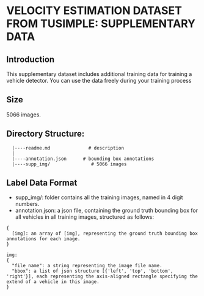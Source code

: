 # VELOCITY ESTIMATION DATASET FROM TUSIMPLE: SUPPLEMENTARY DATA

## Introduction
This supplementary dataset includes additional training data for training a vehicle detector. You can use the data freely during your training process

## Size 
5066 images.

## Directory Structure:
      |----readme.md              # description
      |
      |----annotation.json      # bounding box annotations
      |----supp_img/               # 5066 images

## Label Data Format
  - supp_img/: folder contains all the training images, named in 4 digit numbers.
  - annotation.json: a json file, containing the ground truth bounding box for all vehicles in all training images, structured as follows:
```
{
  [img]: an array of [img], representing the ground truth bounding box annotations for each image.
}

img:
{
  "file_name": a string representing the image file name.
  "bbox": a list of json structure [{'left', 'top', 'bottom', 'right'}], each representing the axis-aligned rectangle specifying the extend of a vehicle in this image.
}
```